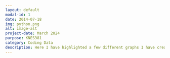 ```yaml
---
layout: default
modal-id: 1
date: 2014-07-18
img: python.png
alt: image-alt
project-date: March 2024
purpose: KNES381
category: Coding Data
description: Here I have highlighted a few different graphs I have created from Python code and data sets using Kaggle.<a href ="https://www.kaggle.com/code/lianafillo7/website-code"> Click here to view my code.</a> <img src="img/portfolio/python1.png" alt="Python1" width="100%"> This is a fun sine wave that I created. <img src="img/portfolio/python2.png" alt="Python2" width="100%"> <img src="img/portfolio/python3.png" alt="Python3" width="100%"> For both of these graphs, I took the breakdown of projects in my KNES381 and was able to represent them visually using a pie chart and bar graph. <img src="img/portfolio/python4.png" alt="Python4" width="100%"> Here I was able to use skills I learned during lecture to use Kinesiology related data to create subplots.
---
```

